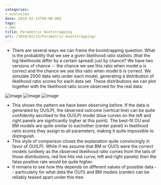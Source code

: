 ```yaml
---
categories:
- evolution
date: 2010-02-15T00:00:00Z
tags:
- pmc
title: Parametric bootstrapping
url: /2010/02/15/Parametric-bootstrapping/
---
```


-   There are several ways we can frame the bootstrapping question. What
    is the probability that we see a given likelihood ratio statistic
    (that the log likelihoods differ by a certain spread) just by
    chance? We have two versions of chance -- the chance we see this
    ratio when model a is correct and the chance we see this ratio when
    model b is correct. We simulate 2000 data sets under each model,
    generating a distribution of likelihood ratio scores for each data
    set. These distributions we can plot together with the likelihood
    ratio score observed for the real data:

![image](http://openwetware.org/images/thumb/e/eb/Fig1.png/200px-Fig1.png)
![image](http://openwetware.org/images/thumb/c/cd/Fig2.png/200px-Fig2.png)
![image](http://openwetware.org/images/thumb/c/cd/Fig3.png/200px-Fig3.png)

-   This shows the pattern we have been observing before. If the data is
    generated by OU(LP), the observed outcome (vertical line) can be
    quite confidently ascribed to the OU(LP) model (blue curves on the
    left and right panels are signficantly higher at this point). The
    best-fit OU and BM models are quite similar to eachother (center
    panel) in likelihood ratio scores they assign to all parameters,
    making it quite impossible to distinguish.
-   This style of comparison closes the explanation quite convincingly
    in favor of OU(LP). While if we assume that BM or OU(1) were the
    correct models (unlikely as the observed likelihood ratio comes from
    the tails of those distributions, red line hits red curve; left and
    right panels) then the false positive rate would be quite higher.
-   It remains to see how this depends on different values of possible
    data -- particularly for what data the OU(1) and BM models (center)
    can be reliably teased apart under this tree.

